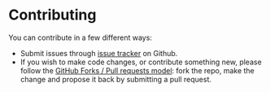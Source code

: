 # Contributing

You can contribute in a few different ways:

* Submit issues through [issue tracker](https://github.com/bbva/qed/issues) on Github.
* If you wish to make code changes, or contribute something new, please follow the 
[GitHub Forks / Pull requests model](https://help.github.com/articles/fork-a-repo/): 
fork the repo, make the change and propose it back by submitting a pull request.
